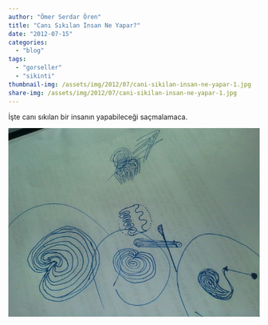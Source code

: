 ```yaml
---
author: "Ömer Serdar Ören"
title: "Canı Sıkılan İnsan Ne Yapar?"
date: "2012-07-15"
categories: 
  - "blog"
tags: 
  - "gorseller"
  - "sikinti"
thumbnail-img: /assets/img/2012/07/cani-sikilan-insan-ne-yapar-1.jpg
share-img: /assets/img/2012/07/cani-sikilan-insan-ne-yapar-1.jpg
---
```


İşte canı sıkılan bir insanın yapabileceği saçmalamaca.

![](/assets/img/2012/07/cani-sikilan-insan-ne-yapar-1.jpg)
